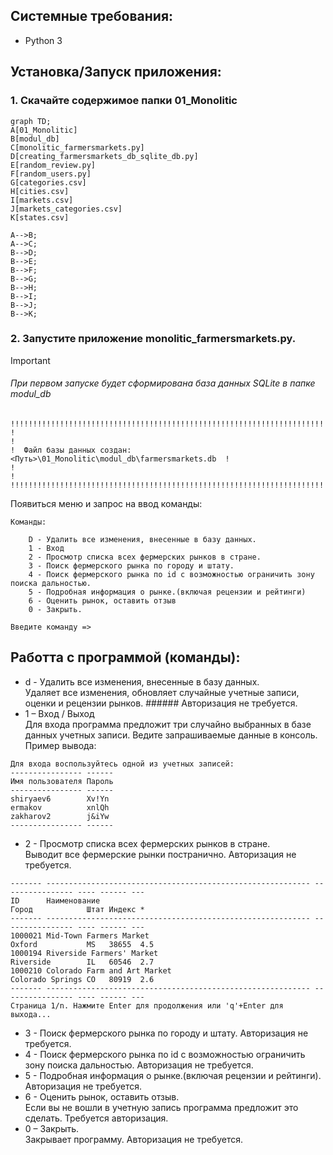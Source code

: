 ## Системные требования:  
- Python 3  

## Установка/Запуск приложения:  
### 1. Скачайте содержимое папки 01_Monolitic  
```mermaid
graph TD;
A[01_Monolitic]
B[modul_db]
C[monolitic_farmersmarkets.py]
D[creating_farmersmarkets_db_sqlite_db.py]
E[random_review.py]
F[random_users.py]
G[categories.csv]
H[cities.csv]
I[markets.csv]
J[markets_categories.csv]
K[states.csv]
	
A-->B;
A-->C;
B-->D;
B-->E;
B-->F;
B-->G;
B-->H;
B-->I;
B-->J;
B-->K;
```  
### 2. Запустите приложение monolitic_farmersmarkets.py.  
  > [!important]
  > ###### При первом запуске будет сформирована база данных SQLite в папке modul_db  
  >```  
  >!!!!!!!!!!!!!!!!!!!!!!!!!!!!!!!!!!!!!!!!!!!!!!!!!!!!!!!!!!!!!!!!!!!!!!!!!!!!!
  >!                                                                           !
  >!  Файл базы данных создан: <Путь>\01_Monolitic\modul_db\farmersmarkets.db  !
  >!                                                                           !
  >!!!!!!!!!!!!!!!!!!!!!!!!!!!!!!!!!!!!!!!!!!!!!!!!!!!!!!!!!!!!!!!!!!!!!!!!!!!!!
  >```  
  Появиться меню и запрос на ввод команды:  
  ```
  Команды:
  
      D - Удалить все изменения, внесенные в базу данных.
      1 - Вход
      2 - Просмотр списка всех фермерских рынков в стране.
      3 - Поиск фермерского рынка по городу и штату.
      4 - Поиск фермерского рынка по id с возможностью ограничить зону поиска дальностью.
      5 - Подробная информация о рынке.(включая рецензии и рейтинги)
      6 - Оценить рынок, оставить отзыв
      0 - Закрыть.
  
  Введите команду =>
  ```  

## Работта с программой (команды):  
- d - Удалить все изменения, внесенные в базу данных.  
  Удаляет все изменения, обновляет случайные учетные записи, оценки и рецензии рынков. ###### Авторизация не требуется.  
- 1 – Вход / Выход  
  Для входа программа предложит три случайно выбранных в базе данных учетных записи. Ведите запрашиваемые данные в консоль.  
Пример вывода:  
```  
Для входа воспользуйтесь одной из учетных записей:
---------------- ------
Имя пользователя Пароль
---------------- ------
shiryaev6        Xv!Yn
ermakov          xnlQh
zakharov2        j&iYw
---------------- ------
```  
- 2 - Просмотр списка всех фермерских рынков в стране.  
  Выводит все фермерские рынки постранично. Авторизация не требуется.  
```  
------- ----------------------------------------------------------- ---------------- ---- ------ ---
ID      Наименование                                                Город            Штат Индекс *
------- ----------------------------------------------------------- ---------------- ---- ------ ---
1000021 Mid-Town Farmers Market                                     Oxford           MS   38655  4.5
1000194 Riverside Farmers' Market                                   Riverside        IL   60546  2.7
1000210 Colorado Farm and Art Market                                Colorado Springs CO   80919  2.6
------- ----------------------------------------------------------- ---------------- ---- ------ ---
Страница 1/n. Нажмите Enter для продолжения или 'q'+Enter для выхода...
```  
- 3 - Поиск фермерского рынка по городу и штату. Авторизация не требуется.  
- 4 - Поиск фермерского рынка по id с возможностью ограничить зону поиска дальностью. Авторизация не требуется.  
- 5 - Подробная информация о рынке.(включая рецензии и рейтинги). Авторизация не требуется.  
- 6 - Оценить рынок, оставить отзыв.  
  Если вы не вошли в учетную запись программа предложит это сделать. Требуется авторизация.
- 0 – Закрыть.  
  Закрывает программу. Авторизация не требуется.  